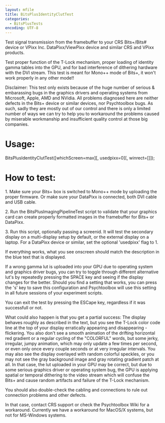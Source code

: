 ```yaml
---
layout: mfile
title: BitsPlusIdentityClutTest
categories:
  - BitsPlusTests
encoding: UTF-8
---
```


Test signal transmission from the framebuffer to your CRS Bits+/Bits#
device or VPixx Inc. DataPixx/ViewPixx device and similar CRS and VPixx
products.

Test proper function of the T-Lock mechanism, proper loading of identity
gamma tables into the GPU, and for bad interference of dithering hardware
with the DVI stream. This test is meant for Mono++ mode of Bits+, it
won't work properly in any other mode!!

Disclaimer: This test only exists because of the huge number of serious &
embarassing bugs in the graphics drivers and operating systems from
Microsoft, Apple, AMD and NVidia. All problems diagnosed here are neither
defects in the Bits+ device or similar devices, nor Psychtoolbox bugs. As
such, sadly they are mostly out of our control and there is only a
limited number of ways we can try to help you to workaround the problems
caused by miserable workmanship and insufficient quality control at those
big companies.

# Usage:

BitsPlusIdentityClutTest([whichScreen=max][, usedpixx=0][, winrect=[]]);

# How to test:

1\. Make sure your Bits+ box is switched to Mono++ mode by uploading the
   proper firmware. Or make sure your DataPixx is connected, both DVI
   cable and USB cable.

2\. Run the BitsPlusImagingPipelineTest script to validate that your
   graphics card can create properly formatted images in the framebuffer
   for Bits+ or DataPixx.

3\. Run this script, optionally passing a screenid. It will test the
   secondary display on a multi-display setup by default, or the external
   display on a laptop. For a DataPixx device or similar, set the
   optional 'usedpixx' flag to 1.

If everything works, what you see onscreen should match the description
in the blue text that is displayed.

If a wrong gamma lut is uploaded into your GPU due to operating system
and graphics driver bugs, you can try to toggle through different
alternative lut's by repeatedly pressing the SPACE key and seeing if the
display changes for the better. Should you find a setting that works, you
can press the 's' key to save this configuration and Psychtoolbox will
use this setting in all future sessions of your experiment scripts.

You can exit the test by pressing the ESCape key, regardless if it was
successfull or not.

What could also happen is that you get a partial success: The display
behaves roughly as described in the text, but you see the T-Lock color
code line at the top of your display erratically appearing and
disappearing - flickering. You also don't see a smooth animation of the
drifting horizontal red gradient or a regular cycling of the "COLORFUL"
words, but some jerky, irregular, jumpy animation, which may only update
a few times per second, or even only once every couple seconds or at very
irregular intervals. You may also see the display overlayed with random
colorful speckles, or you may not see the gray background image and gray
rotating gradient patch at all. In that case, the lut uploaded in your
GPU may be correct, but due to some serious graphics driver or operating
system bug, the GPU is applying spatial or temporal dithering to the
video stream which will confuse the Bits+ and cause random artifacts and
failure of the T-Lock mechanism.

You should also double-check the cabling and connections to rule out
connection problems and other defects.

In that case, contact CRS support or check the Psychtoolbox Wiki for a
workaround. Currently we have a workaround for MacOS/X systems, but not
for MS-Windows systems.
